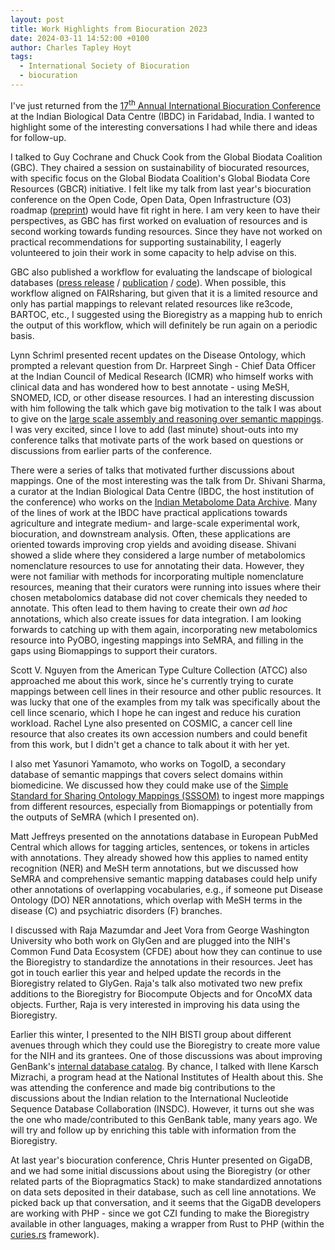 ```yaml
---
layout: post
title: Work Highlights from Biocuration 2023
date: 2024-03-11 14:52:00 +0100
author: Charles Tapley Hoyt
tags:
  - International Society of Biocuration
  - biocuration
---
```


I've just returned from the <a href="https://ibdc.rcb.res.in/biocuration2024/">17<sup>th</sup> Annual International
Biocuration Conference</a> at the Indian Biological Data Centre (IBDC) in Faridabad, India. I wanted to highlight
some of the interesting conversations I had while there and ideas for follow-up.

I talked to Guy Cochrane and Chuck Cook from the Global Biodata Coalition (GBC). They chaired a session on
sustainability
of biocurated resources, with specific focus on the Global Biodata Coalition's Global Biodata Core Resources (GBCR)
initiative. I felt like my talk from last year's biocuration conference on the Open Code, Open Data, Open
Infrastructure (O3) roadmap ([preprint](https://doi.org/10.31219/osf.io/vuzt3)) would have fit right in here. I am
very keen to have their perspectives, as GBC has first worked on evaluation of resources and is second working towards
funding resources. Since they have not worked on practical recommendations for supporting sustainability, I eagerly
volunteered to join their work in some capacity to help advise on this.

GBC also published a workflow for evaluating the landscape of biological
databases ([press release](https://globalbiodata.org/what-we-do/global-inventory/) /
[publication](https://doi.org/10.1371/journal.pone.0294812) /
[code](https://github.com/globalbiodata/inventory_2022/)). When possible, this workflow aligned on FAIRsharing,
but given that it is a limited resource and only has partial mappings to relevant related resources like re3code,
BARTOC, etc., I suggested using the Bioregistry as a mapping hub to enrich the output of this workflow, which will
definitely be run again on a periodic basis.

Lynn Schriml presented recent updates on the Disease Ontology, which prompted a relevant question from
Dr. Harpreet Singh - Chief Data Officer at the Indian Council of Medical Research (ICMR) who himself
works with clinical data and has wondered how to best annotate - using MeSH, SNOMED, ICD, or other disease
resources. I had an interesting discussion with him following the talk which gave big motivation to the talk
I was about to give on
the [large scale assembly and reasoning over semantic mappings](https://bit.ly/biocuration2024-cth). I was very
excited, since I love to add (last minute) shout-outs into my conference talks that motivate parts of the work based
on questions or discussions from earlier parts of the conference.

There were a series of talks that motivated further discussions about mappings. One of the most interesting was the
talk from Dr. Shivani Sharma, a curator at the Indian Biological Data Centre (IBDC, the host institution of the
conference) who works on the [Indian Metabolome Data Archive](https://ibdc.rcb.res.in/imda/). Many of the lines of work
at the IBDC have practical applications towards agriculture and integrate medium- and large-scale experimental work,
biocuration, and downstream analysis. Often, these applications are oriented towards improving crop yields and avoiding
disease. Shivani showed a slide where they considered a large number of metabolomics nomenclature resources to use
for annotating their data. However, they were not familiar with methods for incorporating multiple nomenclature
resources, meaning that their curators were running into issues where their chosen metabolomics database did not cover
chemicals they needed to annotate. This often lead to them having to create their own *ad hoc* annotations, which
also create issues for data integration. I am looking forwards to catching up with them again, incorporating new
metabolomics resource into PyOBO, ingesting mappings into SeMRA, and filling in the gaps using Biomappings to support
their curators.

Scott V. Nguyen from the American Type Culture Collection (ATCC) also approached me about this work, since he's
currently trying to curate mappings between cell lines in their resource and other public resources. It was lucky
that one of the examples from my talk was specifically about the cell lince scenario, which I hope he can ingest
and reduce his curation workload. Rachel Lyne also presented on COSMIC, a cancer cell line resource that also
creates its own accession numbers and could benefit from this work, but I didn't get a chance to talk about it
with her yet.

I also met Yasunori Yamamoto, who works on TogoID, a secondary database of semantic mappings that covers select domains
within biomedicine. We discussed how they could make use of
the [Simple Standard for Sharing Ontology Mappings (SSSOM)](https://academic.oup.com/database/article/doi/10.1093/database/baac035/6591806)
to ingest more mappings from different resources, especially from Biomappings or potentially from the outputs of SeMRA
(which I presented on).

Matt Jeffreys presented on the annotations database in European PubMed Central which allows for tagging articles,
sentences, or tokens in articles with annotations. They already showed how this applies to named entity recognition
(NER) and MeSH term annotations, but we discussed how SeMRA and comprehensive semantic mapping databases could help
unify other annotations of overlapping vocabularies, e.g., if someone put Disease Ontology (DO) NER annotations, which
overlap with MeSH terms in the disease (C) and psychiatric disorders (F) branches.

I discussed with Raja Mazumdar and Jeet Vora from George Washington University who both work on GlyGen and are plugged
into the NIH's Common Fund Data Ecosystem (CFDE) about how they can continue to use the Bioregistry to standardize the
annotations in their resources. Jeet has got in touch earlier this year and helped update the records in the Bioregistry
related to GlyGen. Raja's talk also motivated two new prefix additions to the Bioregistry for Biocompute Objects
and for OncoMX data objects. Further, Raja is very interested in improving his data using the Bioregistry.

Earlier this winter, I presented to the NIH BISTI group about different avenues through which they could use the
Bioregistry to create more value for the NIH and its grantees. One of those discussions was about improving GenBank's
[internal database catalog](https://www.ncbi.nlm.nih.gov/genbank/collab/db_xref/). By chance, I talked with
Ilene Karsch Mizrachi, a program head at the National Institutes of Health about this. She was attending the conference
and made big contributions to the discussions about the Indian relation to the International Nucleotide Sequence
Database Collaboration (INSDC). However, it turns out she was the one who made/contributed to this GenBank table, many
years ago. We will try and follow up by enriching this table with information from the Bioregistry.

At last year's biocuration conference, Chris Hunter presented on GigaDB, and we had some initial discussions about
using the Bioregistry (or other related parts of the Biopragmatics Stack) to make standardized annotations on data
sets deposited in their database, such as cell line annotations. We picked back up that conversation, and it seems
that the GigaDB developers are working with PHP - since we got CZI funding to make the Bioregistry available in other
languages, making a wrapper from Rust to PHP (within the [curies.rs](https://github.com/biopragmatics/curies.rs)
framework).
